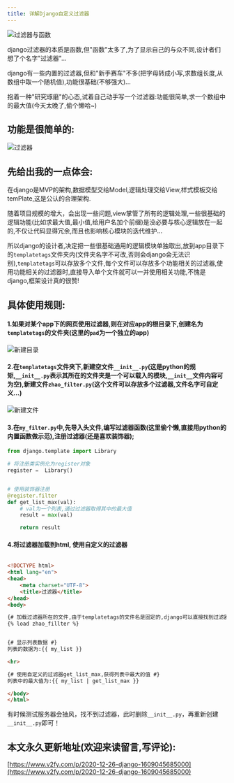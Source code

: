 ```yaml
---
title: 详解Django自定义过滤器
---
```






![过滤器与函数](https://www.v2fy.com/asset/0i/jikemiji/jikemiji-md/2020-12-26-django-1609045685000.assets/3203841-655512380080d8bd.png)


django过滤器的本质是函数,但"函数"太多了,为了显示自己的与众不同,设计者们想了个名字"过滤器"...

django有一些内置的过滤器,但和"新手赛车"不多(把字母转成小写,求数组长度,从数组中取一个随机值),功能很基础(不够强大)...

抱着一种"研究琢磨"的心态,试着自己动手写一个过滤器:功能很简单,求一个数组中的最大值(今天太晚了,偷个懒哈~)

## 功能是很简单的:


![过滤器](https://www.v2fy.com/asset/0i/jikemiji/jikemiji-md/2020-12-26-django-1609045685000.assets/3203841-4d69e3a8004a9287.png)



## 先给出我的一点体会:
在django是MVP的架构,数据模型交给Model,逻辑处理交给View,样式模板交给temPlate,这是公认的合理架构.

随着项目规模的增大，会出现一些问题,view掌管了所有的逻辑处理,一些很基础的逻辑功能(比如求最大值,最小值,给用户名加个前缀)是没必要与核心逻辑放在一起的,不仅让代码显得冗余,而且也影响核心模块的迭代维护...

所以django的设计者,决定把一些很基础通用的逻辑模块单独取出,放到app目录下的`templatetags`文件夹内(文件夹名字不可改,否则会django会无法识别),`templatetags`可以存放多个文件,每个文件可以存放多个功能相关的过滤器,使用功能相关的过滤器时,直接导入单个文件就可以一并使用相关功能,不愧是django,框架设计真的很赞!

## 具体使用规则:

#### 1.如果对某个app下的网页使用过滤器,则在对应app的根目录下,创建名为`templatetags`的文件夹(这里的`pad`为一个独立的app)


![新建目录](https://www.v2fy.com/asset/0i/jikemiji/jikemiji-md/2020-12-26-django-1609045685000.assets/3203841-548fe25ed743058c.png)

#### 2.在`templatetags`文件夹下,新建空文件`__init__.py`(这是python的规矩,`__init__.py`表示其所在的文件夹是一个可以载入的模块,`__init__`文件内容可为空),新建文件`zhao_filter.py`(这个文件可以存放多个过滤器,文件名字可自定义...)

![新建文件](https://www.v2fy.com/asset/0i/jikemiji/jikemiji-md/2020-12-26-django-1609045685000.assets/3203841-8e05b19f4249412c.png)

#### 3.在`my_filter.py`中,先导入头文件,编写过滤器函数(这里偷个懒,直接用python的内置函数做示范),注册过滤器(还是喜欢装饰器);

```python
from django.template import Library

# 将注册类实例化为register对象
register =  Library()


# 使用装饰器注册
@register.filter
def get_list_max(val):
    # val为一个列表,通过过滤器取得其中的最大值
    result = max(val)

    return result
```



#### 4.将过滤器加载到html, 使用自定义的过滤器

```html

<!DOCTYPE html>
<html lang="en">
<head>
    <meta charset="UTF-8">
    <title>过滤器</title>
</head>
<body>

{# 加载过滤器所在的文件,由于templatetags的文件名是固定的,django可以直接找到过滤器文件所在的位置 #}
{% load zhao_fillter %}


{# 显示列表数据 #}
列表的数据为:{{ my_list }}

<hr>

{# 使用自定义的过滤器get_list_max,获得列表中最大的值 #}
列表中的最大值为:{{ my_list | get_list_max }}

</body>
</html>

```

有时候测试服务器会抽风，找不到过滤器，此时删除`__init__.py`，再重新创建`__init__.py`即可！





## 本文永久更新地址(欢迎来读留言,写评论):

[https://www.v2fy.com/p/2020-12-26-django-1609045685000](https://www.v2fy.com/p/2020-12-26-django-1609045685000)